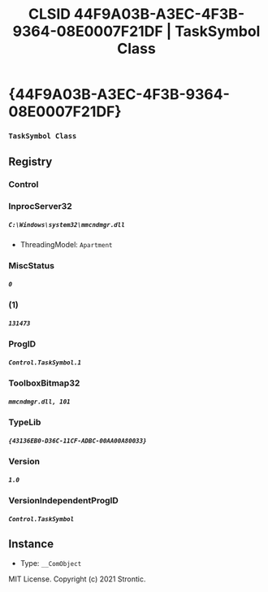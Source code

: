 ﻿---
title: "CLSID 44F9A03B-A3EC-4F3B-9364-08E0007F21DF | TaskSymbol Class"
excerpt: What is COM-Object CLSID 44F9A03B-A3EC-4F3B-9364-08E0007F21DF?
---

# {44F9A03B-A3EC-4F3B-9364-08E0007F21DF}

### `TaskSymbol Class`

## Registry


### Control


### InprocServer32

##### `C:\Windows\system32\mmcndmgr.dll`
* ThreadingModel: `Apartment`

### MiscStatus

##### `0`

### (1)

##### `131473`

### ProgID

##### `Control.TaskSymbol.1`

### ToolboxBitmap32

##### `mmcndmgr.dll, 101`

### TypeLib

##### `{43136EB0-D36C-11CF-ADBC-00AA00A80033}`

### Version

##### `1.0`

### VersionIndependentProgID

##### `Control.TaskSymbol`

## Instance

* Type: `__ComObject`

MIT License. Copyright (c) 2021 Strontic.


